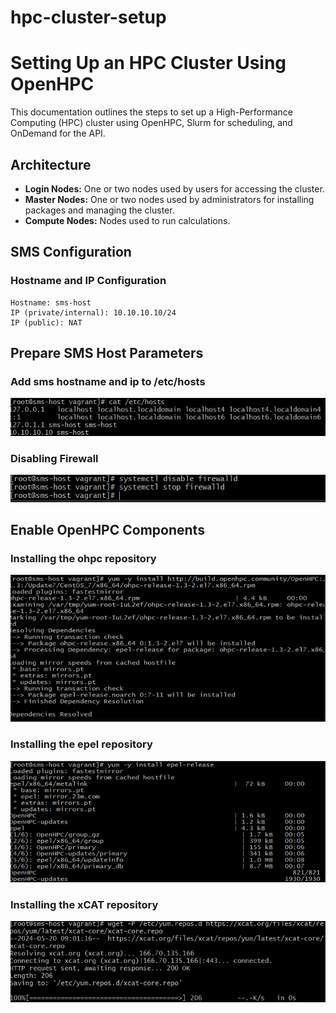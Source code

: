 # hpc-cluster-setup

# Setting Up an HPC Cluster Using OpenHPC

This documentation outlines the steps to set up a High-Performance Computing (HPC) cluster using OpenHPC, Slurm for scheduling, and OnDemand for the API.

## Architecture

- **Login Nodes:** One or two nodes used by users for accessing the cluster.
- **Master Nodes:** One or two nodes used by administrators for installing packages and managing the cluster.
- **Compute Nodes:** Nodes used to run calculations.

## SMS Configuration

### Hostname and IP Configuration
```plaintext
Hostname: sms-host
IP (private/internal): 10.10.10.10/24
IP (public): NAT
``` 
## Prepare SMS Host Parameters

### Add sms hostname and ip to /etc/hosts 
![Description](images/1.png)

### Disabling Firewall
![Description](images/3.png)

## Enable OpenHPC Components

### Installing the ohpc repository
![Description](images/4.png)
### Installing the epel repository
![Description](images/5.png)
### Installing the xCAT repository
![Description](images/7.png)